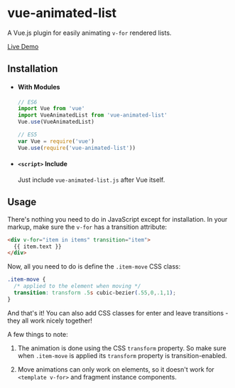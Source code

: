 # vue-animated-list

A Vue.js plugin for easily animating `v-for` rendered lists.

[Live Demo](http://vuejs.github.io/vue-animated-list/example.html)

## Installation

- #### With Modules

  ``` js
  // ES6
  import Vue from 'vue'
  import VueAnimatedList from 'vue-animated-list'
  Vue.use(VueAnimatedList)

  // ES5
  var Vue = require('vue')
  Vue.use(require('vue-animated-list'))
  ```

- #### `<script>` Include

  Just include `vue-animated-list.js` after Vue itself.

## Usage

There's nothing you need to do in JavaScript except for installation. In your markup, make sure the `v-for` has a transition attribute:

``` html
<div v-for="item in items" transition="item">
  {{ item.text }}
</div>
```

Now, all you need to do is define the `.item-move` CSS class:

``` css
.item-move {
  /* applied to the element when moving */
  transition: transform .5s cubic-bezier(.55,0,.1,1);
}
```

And that's it! You can also add CSS classes for enter and leave transitions - they all work nicely together!

A few things to note:

1. The animation is done using the CSS `transform` property. So make sure when `.item-move` is applied its `transform` property is transition-enabled.

2. Move animations can only work on elements, so it doesn't work for `<template v-for>` and fragment instance components.
